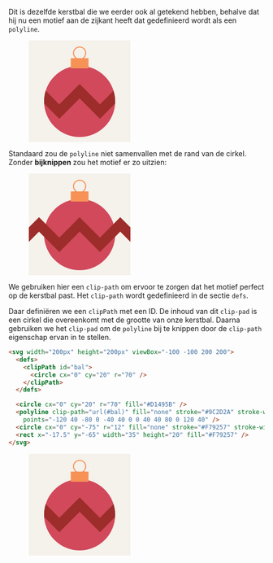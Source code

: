 Dit is dezelfde kerstbal die we eerder ook al getekend hebben, behalve dat hij nu een motief aan de zijkant heeft dat gedefinieerd wordt als een `polyline`.

<figure>
<svg width="200px" height="200px" viewBox="-100 -100 200 200">
  <defs>
    <clipPath id="bal1">
      <circle cx="0" cy="20" r="70" />
    </clipPath>
  </defs>

  <rect x="-100" y="-100" width="200" height="200" fill="#F5F1EB"/>
  <circle cx="0" cy="20" r="70" fill="#D1495B" />
  <polyline clip-path="url(#bal1)" fill="none" stroke="#9C2D2A" stroke-width="20"
    points="-120 40 -80 0 -40 40 0 0 40 40 80 0 120 40" />
  <circle cx="0" cy="-75" r="12" fill="none" stroke="#F79257" stroke-width="2" />
  <rect x="-17.5" y="-65" width="35" height="20" fill="#F79257" />
</svg>
</figure>

Standaard zou de `polyline` niet samenvallen met de rand van de cirkel. Zonder **bijknippen** zou het motief er zo uitzien:

<figure>
<svg width="200px" height="200px" viewBox="-100 -100 200 200">
  <rect x="-100" y="-100" width="200" height="200" fill="#F5F1EB"/>
  <circle cx="0" cy="20" r="70" fill="#D1495B" />
  <polyline fill="none" stroke="#9C2D2A" stroke-width="20"
    points="-120 40 -80 0 -40 40 0 0 40 40 80 0 120 40" />
  <circle cx="0" cy="-75" r="12" fill="none" stroke="#F79257" stroke-width="2" />
  <rect x="-17.5" y="-65" width="35" height="20" fill="#F79257" />
</svg>
</figure>

We gebruiken hier een `clip-path` om ervoor te zorgen dat het motief perfect op de kerstbal past. Het `clip-path` wordt gedefinieerd in de sectie `defs`.

Daar definiëren we een `clipPath` met een ID. De inhoud van dit `clip-pad` is een cirkel die overeenkomt met de grootte van onze kerstbal. Daarna gebruiken we het `clip-pad` om de `polyline` bij te knippen door de `clip-path` eigenschap ervan in te stellen.

```html
<svg width="200px" height="200px" viewBox="-100 -100 200 200">
  <defs>
    <clipPath id="bal">
      <circle cx="0" cy="20" r="70" />
    </clipPath>
  </defs>

  <circle cx="0" cy="20" r="70" fill="#D1495B" />
  <polyline clip-path="url(#bal)" fill="none" stroke="#9C2D2A" stroke-width="20"
    points="-120 40 -80 0 -40 40 0 0 40 40 80 0 120 40" />
  <circle cx="0" cy="-75" r="12" fill="none" stroke="#F79257" stroke-width="2" />
  <rect x="-17.5" y="-65" width="35" height="20" fill="#F79257" />
</svg>
```

<figure>
<svg width="200px" height="200px" viewBox="-100 -100 200 200">
  <defs>
    <clipPath id="bal">
      <circle cx="0" cy="20" r="70" />
    </clipPath>
  </defs>

  <rect x="-100" y="-100" width="200" height="200" fill="#F5F1EB"/>
  <circle cx="0" cy="20" r="70" fill="#D1495B" />
  <polyline clip-path="url(#bal)"  fill="none" stroke="#9C2D2A" stroke-width="20"
    points="-120 40 -80 0 -40 40 0 0 40 40 80 0 120 40" />
  <circle cx="0" cy="-75" r="12" fill="none" stroke="#F79257" stroke-width="2" />
  <rect x="-17.5" y="-65" width="35" height="20" fill="#F79257" />
</svg>
</figure>
